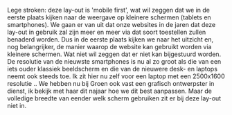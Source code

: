 Lege stroken: deze lay-out is 'mobile first', wat wil zeggen dat we in de eerste plaats kijken naar de weergave op kleinere schermen (tablets en smartphones). We gaan er van uit dat onze websites in de jaren dat deze lay-out in gebruik zal zijn meer en meer via dat soort toestellen zullen benaderd worden.  Dus in de eerste plaats kijken we naar het uitzicht en, nog belangrijker, de manier waarop de website kan gebruikt worden via kleinere schermen.
Wat niet wil zeggen dat er niet kan bijgestuurd worden. De resolutie van de nieuwste smartphones is nu al zo groot als die van een iets ouder klassiek beeldscherm en die van de nieuwere desk- en laptops neemt ook steeds toe. Ik zit hier nu zelf voor een laptop met een 2500x1600 resolutie .. We hebben nu bij Groen ook vast een grafisch ontwerpster in dienst, ik bekijk met haar dit najaar hoe we dit best aanpassen. Maar de volledige breedte van eender welk scherm gebruiken zit er bij deze lay-out niet in.

